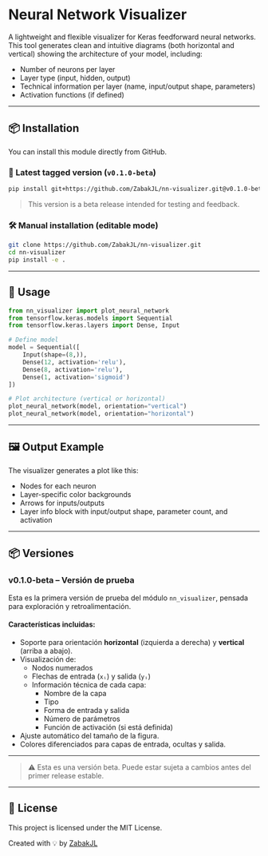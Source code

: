 # Neural Network Visualizer

A lightweight and flexible visualizer for Keras feedforward neural networks. This tool generates clean and intuitive diagrams (both horizontal and vertical) showing the architecture of your model, including:

- Number of neurons per layer
- Layer type (input, hidden, output)
- Technical information per layer (name, input/output shape, parameters)
- Activation functions (if defined)

---

## 📦 Installation

You can install this module directly from GitHub.

### 🔖 Latest tagged version (`v0.1.0-beta`)

```bash
pip install git+https://github.com/ZabakJL/nn-visualizer.git@v0.1.0-beta
```

> This version is a beta release intended for testing and feedback.

### 🛠 Manual installation (editable mode)

```bash
git clone https://github.com/ZabakJL/nn-visualizer.git
cd nn-visualizer
pip install -e .
```

---

## 🚀 Usage

```python
from nn_visualizer import plot_neural_network
from tensorflow.keras.models import Sequential
from tensorflow.keras.layers import Dense, Input

# Define model
model = Sequential([
    Input(shape=(8,)),
    Dense(12, activation='relu'),
    Dense(8, activation='relu'),
    Dense(1, activation='sigmoid')
])

# Plot architecture (vertical or horizontal)
plot_neural_network(model, orientation="vertical")
plot_neural_network(model, orientation="horizontal")
```

---

## 🖼️ Output Example

The visualizer generates a plot like this:

- Nodes for each neuron
- Layer-specific color backgrounds
- Arrows for inputs/outputs
- Layer info block with input/output shape, parameter count, and activation

---

## 📦 Versiones

### v0.1.0-beta – Versión de prueba

Esta es la primera versión de prueba del módulo `nn_visualizer`, pensada para exploración y retroalimentación.

#### Características incluidas:
- Soporte para orientación **horizontal** (izquierda a derecha) y **vertical** (arriba a abajo).
- Visualización de:
  - Nodos numerados
  - Flechas de entrada (`xᵢ`) y salida (`yᵢ`)
  - Información técnica de cada capa:
    - Nombre de la capa
    - Tipo
    - Forma de entrada y salida
    - Número de parámetros
    - Función de activación (si está definida)
- Ajuste automático del tamaño de la figura.
- Colores diferenciados para capas de entrada, ocultas y salida.

---

> ⚠️ Esta es una versión beta. Puede estar sujeta a cambios antes del primer release estable.

---

## 📄 License

This project is licensed under the MIT License.

Created with 💡 by [ZabakJL](https://github.com/ZabakJL)

